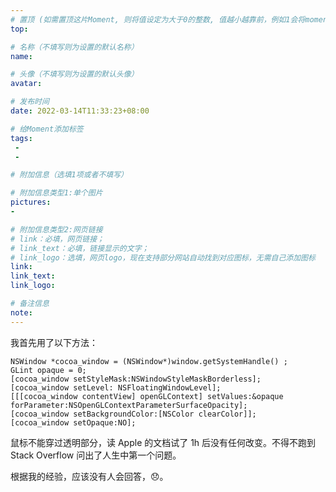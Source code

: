 ```yaml
---
# 置顶 (如需置顶这片Moment, 则将值设定为大于0的整数, 值越小越靠前，例如1会将moment放在最顶端)
top: 

# 名称（不填写则为设置的默认名称）
name: 

# 头像（不填写则为设置的默认头像）
avatar:

# 发布时间
date: 2022-03-14T11:33:23+08:00

# 给Moment添加标签
tags:
 -
 -

# 附加信息（选填1项或者不填写）

# 附加信息类型1:单个图片
pictures:
-

# 附加信息类型2:网页链接
# link：必填，网页链接；
# link_text：必填，链接显示的文字；
# link_logo：选填，网页logo，现在支持部分网站自动找到对应图标，无需自己添加图标
link:
link_text:
link_logo:

# 备注信息
note:
---
```


我首先用了以下方法：

```objc
NSWindow *cocoa_window = (NSWindow*)window.getSystemHandle() ;
GLint opaque = 0;
[cocoa_window setStyleMask:NSWindowStyleMaskBorderless];
[cocoa_window setLevel: NSFloatingWindowLevel];
[[[cocoa_window contentView] openGLContext] setValues:&opaque forParameter:NSOpenGLContextParameterSurfaceOpacity];
[cocoa_window setBackgroundColor:[NSColor clearColor]];
[cocoa_window setOpaque:NO];
```

鼠标不能穿过透明部分，读 Apple 的文档试了 1h 后没有任何改变。不得不跑到 Stack Overflow 问出了人生中第一个问题。

根据我的经验，应该没有人会回答，😞。